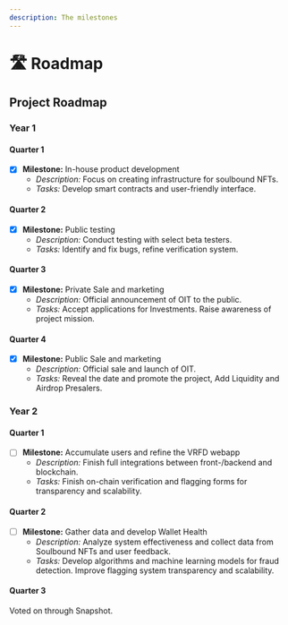 ```yaml
---
description: The milestones
---
```


# 🛣 Roadmap

## Project Roadmap

### Year 1

#### Quarter 1

* [x] **Milestone:** In-house product development
  * _Description:_ Focus on creating infrastructure for soulbound NFTs.
  * _Tasks:_ Develop smart contracts and user-friendly interface.

#### Quarter 2

* [x] **Milestone:** Public testing
  * _Description:_ Conduct testing with select beta testers.
  * _Tasks:_ Identify and fix bugs, refine verification system.

#### Quarter 3

* [x] **Milestone:** Private Sale and marketing
  * _Description:_ Official announcement of OIT to the public.
  * _Tasks:_ Accept applications for Investments. Raise awareness of project mission.

#### Quarter 4

* [x] **Milestone:** Public Sale and marketing
  * _Description:_ Official sale and launch of OIT.
  * _Tasks:_ Reveal the date and promote the project, Add Liquidity and Airdrop Presalers.

### Year 2

#### Quarter 1

* [ ] **Milestone:** Accumulate users and refine the VRFD webapp
  * _Description:_ Finish full integrations between front-/backend and blockchain.
  * _Tasks:_ Finish on-chain verification and flagging forms for transparency and scalability.

#### Quarter 2

* [ ] **Milestone:** Gather data and develop Wallet Health
  * _Description:_ Analyze system effectiveness and collect data from Soulbound NFTs and user feedback.
  * _Tasks:_ Develop algorithms and machine learning models for fraud detection. Improve flagging system transparency and scalability.

#### Quarter 3

Voted on through Snapshot.
